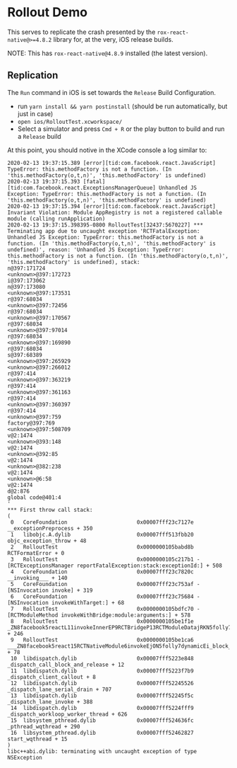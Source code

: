 # Rollout Demo

This serves to replicate the crash presented by the `rox-react-native@>=4.8.2` library for, at the very, iOS release builds.

NOTE: This has `rox-react-native@4.8.9` installed (the latest version).

## Replication

The `Run` command in iOS is set towards the `Release` Build Configuration.

- run `yarn install && yarn postinstall` (should be run automatically, but just in case)
- `open ios/RolloutTest.xcworkspace/`
- Select a simulator and press `Cmd + R` or the play button to build and run a `Release` build

At this point, you should notive in the XCode console a log similar to:

```
2020-02-13 19:37:15.389 [error][tid:com.facebook.react.JavaScript] TypeError: this.methodFactory is not a function. (In 'this.methodFactory(o,t,n)', 'this.methodFactory' is undefined)
2020-02-13 19:37:15.393 [fatal][tid:com.facebook.react.ExceptionsManagerQueue] Unhandled JS Exception: TypeError: this.methodFactory is not a function. (In 'this.methodFactory(o,t,n)', 'this.methodFactory' is undefined)
2020-02-13 19:37:15.394 [error][tid:com.facebook.react.JavaScript] Invariant Violation: Module AppRegistry is not a registered callable module (calling runApplication)
2020-02-13 19:37:15.398395-0800 RolloutTest[32437:5670227] *** Terminating app due to uncaught exception 'RCTFatalException: Unhandled JS Exception: TypeError: this.methodFactory is not a function. (In 'this.methodFactory(o,t,n)', 'this.methodFactory' is undefined)', reason: 'Unhandled JS Exception: TypeError: this.methodFactory is not a function. (In 'this.methodFactory(o,t,n)', 'this.methodFactory' is undefined), stack:
n@397:171724
<unknown>@397:172723
i@397:173062
n@397:173080
<unknown>@397:173531
r@397:68034
<unknown>@397:72456
r@397:68034
<unknown>@397:170567
r@397:68034
<unknown>@397:97014
r@397:68034
<unknown>@397:169890
r@397:68034
s@397:68389
<unknown>@397:265929
<unknown>@397:266012
r@397:414
<unknown>@397:363219
r@397:414
<unknown>@397:361163
r@397:414
<unknown>@397:360397
r@397:414
<unknown>@397:759
factory@397:769
<unknown>@397:508709
v@2:1474
<unknown>@393:148
v@2:1474
<unknown>@392:85
v@2:1474
<unknown>@382:238
v@2:1474
<unknown>@6:58
v@2:1474
d@2:876
global code@401:4
'
*** First throw call stack:
(
 0   CoreFoundation                      0x00007fff23c7127e __exceptionPreprocess + 350
 1   libobjc.A.dylib                     0x00007fff513fbb20 objc_exception_throw + 48
 2   RolloutTest                         0x0000000105babd8b RCTFormatError + 0
 3   RolloutTest                         0x0000000105c217b1 -[RCTExceptionsManager reportFatalException:stack:exceptionId:] + 508
 4   CoreFoundation                      0x00007fff23c7820c __invoking___ + 140
 5   CoreFoundation                      0x00007fff23c753af -[NSInvocation invoke] + 319
 6   CoreFoundation                      0x00007fff23c75684 -[NSInvocation invokeWithTarget:] + 68
 7   RolloutTest                         0x0000000105bdfc70 -[RCTModuleMethod invokeWithBridge:module:arguments:] + 578
 8   RolloutTest                         0x0000000105be1f1e _ZN8facebook5reactL11invokeInnerEP9RCTBridgeP13RCTModuleDatajRKN5folly7dynamicE + 246
 9   RolloutTest                         0x0000000105be1ca6 ___ZN8facebook5react15RCTNativeModule6invokeEjON5folly7dynamicEi_block_invoke + 78
 10  libdispatch.dylib                   0x00007fff5223e848 _dispatch_call_block_and_release + 12
 11  libdispatch.dylib                   0x00007fff5223f7b9 _dispatch_client_callout + 8
 12  libdispatch.dylib                   0x00007fff52245526 _dispatch_lane_serial_drain + 707
 13  libdispatch.dylib                   0x00007fff52245f5c _dispatch_lane_invoke + 388
 14  libdispatch.dylib                   0x00007fff5224fff9 _dispatch_workloop_worker_thread + 626
 15  libsystem_pthread.dylib             0x00007fff524636fc _pthread_wqthread + 290
 16  libsystem_pthread.dylib             0x00007fff52462827 start_wqthread + 15
)
libc++abi.dylib: terminating with uncaught exception of type NSException

```

